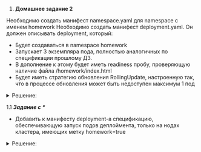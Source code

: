 
1. **Домашнее задание 2** 

Необходимо создать манифест namespace.yaml для namespace с именем homework
Необходимо создать манифест deployment.yaml. Он должен описывать deployment, который:

* Будет создаваться в namespace homework
* Запускает 3 экземпляра пода, полностью аналогичных по спецификации прошлому ДЗ.
* В дополнение к этому будет иметь readiness пробу, проверяющую наличие файла /homework/index.html
* Будет иметь стратегию обновления RollingUpdate, настроенную так, что в процессе обновления может быть недоступен максимум 1 под







<details>
  <summary>Решение:</summary>

Создаём манифест namespace.yaml

```
apiVersion: v1
kind: Namespace
metadata:
  name: homework
  labels:
    name: homework
```


Создаём манифест deployment.yaml

```
apiVersion: apps/v1
kind: Deployment
metadata:
  name: web
  namespace: homework
  labels:
    app.kubernetes.io/name: web
spec:
  replicas: 3
  strategy:
    type: RollingUpdate
    rollingUpdate:
      maxUnavailable: 1
      maxSurge: 1
  selector:
    matchLabels:
      app.kubernetes.io/name: web
  template:
    metadata:
      labels:
        app.kubernetes.io/name: web
    spec:
      nodeSelector:
        kubernetes.io/hostname: k8s-w001
      tolerations:
      - key: homework
        operator: Exists
        effect: NoExecute
      initContainers:
        - name: init
          image: alpine:latest
          command: ['sh', '-c', "echo '<html><center><h1>Homework02</h1></center><html>' > /init/index.html"]
          volumeMounts:
            - name: homework
              mountPath: "/init"
      containers:
        - name: web
          image: nginx:latest
          volumeMounts:
            - name: homework
              mountPath: "/homework"
            - name: default
              mountPath: "/etc/nginx/conf.d/default.conf"
          readinessProbe:
            exec:
              command: ['sh', '-c', "cat /homework/index.html"]
            initialDelaySeconds: 5
            periodSeconds: 5
          lifecycle:
            preStop:
              exec:
                command: ["/bin/sh", "-c", "rm /homework/index.html"]
      
          ports:
            - containerPort: 8000
              name: http
              
      volumes:
        - name: homework
          emptyDir: {}
        - name: default
          hostPath:
            path: /root/otus/nginx/default.conf
            type: File        
              
               
              
              
 
```






Применяем:
```
kubectl apply -f namespace.yaml -f deployment.yaml
```

Проверяем:
```
kubectl get po -n homework
```

![](images/2025-08-21_19-41.png)

```
kubectl exec -ti deploy/web -n homework -- /bin/bash
```
![](images/2025-08-21_19-42.png)











</details>








  1.1  ___Задание с *___
* Добавить к манифесту deployment-а спецификацию, обеспечивающую запуск подов деплоймента, только на нодах кластера, имеющих метку homework=true



<details>
  <summary>Решение:</summary>

Помечаем ноду таинтом
```
kubectl taint node k8s-w001 homework=true:NoExecute
```

В спецификацию шаблона пода, добавляем толерейшены
```
      tolerations:
      - key: homework
        operator: Exists
        effect: NoExecute

```

Применяем:
```
kubectl rollout restart deploy web -n homework
```

Проверяем:
```
kubectl describe po -n homework
```

![](images/2025-08-22_10-20.png)
![](images/2025-08-22_10-21_1.png)
![](images/2025-08-22_10-21_1.png)


</details>




















